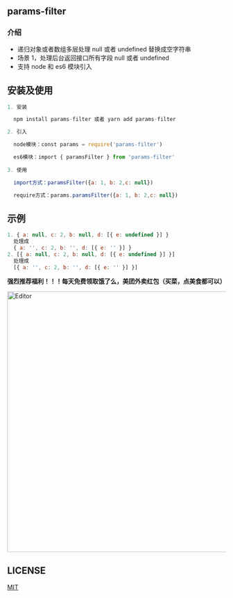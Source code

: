 ## params-filter

### 介绍

- 递归对象或者数组多层处理 null 或者 undefined 替换成空字符串
- 场景 1，处理后台返回接口所有字段 null 或者 undefined
- 支持 node 和 es6 模块引入

## 安装及使用

```js
1. 安装

  npm install params-filter 或者 yarn add params-filter

2. 引入

  node模块：const params = require('params-filter')

  es6模块：import { paramsFilter } from 'params-filter'
  
3. 使用

  import方式：paramsFilter({a: 1, b: 2,c: null})

  require方式：params.paramsFilter({a: 1, b: 2,c: null})
```

## 示例

```js
1. { a: null, c: 2, b: null, d: [{ e: undefined }] }
  处理成
  { a: '', c: 2, b: '', d: [{ e: '' }] }
2. [{ a: null, c: 2, b: null, d: [{ e: undefined }] }]
  处理成
  [{ a: '', c: 2, b: '', d: [{ e: '' }] }]
```

**强烈推荐福利！！！每天免费领取饿了么，美团外卖红包（买菜，点美食都可以）**

<div align="left">
  <img src="https://user-images.githubusercontent.com/21699695/221159459-81384c4b-67a0-4616-b885-515965989fa4.png" alt="Editor" width="600">
</div>

## LICENSE
[MIT](https://github.com/liuxing/translator-cli/blob/master/LICENSE)
